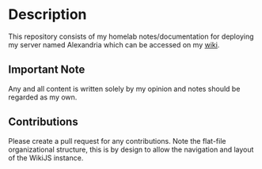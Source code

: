 # Description

This repository consists of my homelab notes/documentation for deploying my server named Alexandria which can be accessed on my [wiki](http://wiki.adamzvolanek.com).

## Important Note

Any and all content is written solely by my opinion and notes should be regarded as my own.

## Contributions

Please create a pull request for any contributions. Note the flat-file organizational structure, this is by design to allow the navigation and layout of the WikiJS instance.
